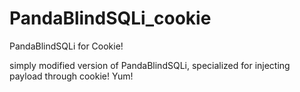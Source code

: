 # PandaBlindSQLi_cookie
PandaBlindSQLi for Cookie!

simply modified version of PandaBlindSQLi, specialized for injecting payload through cookie! Yum!
